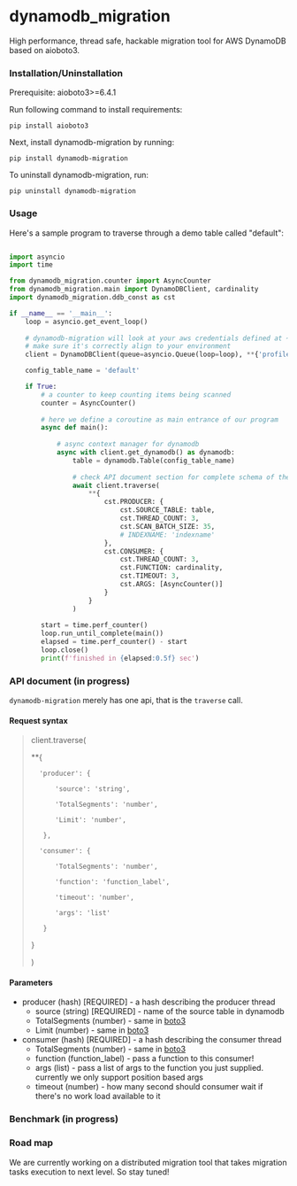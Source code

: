 # dynamodb_migration
High performance, thread safe, hackable migration tool for AWS DynamoDB based on aioboto3.

### Installation/Uninstallation
Prerequisite: aioboto3>=6.4.1

Run following command to install requirements:

`pip install aioboto3`

Next, install dynamodb-migration by running:

`pip install dynamodb-migration`

To uninstall dynamodb-migration, run:

`pip uninstall dynamodb-migration`

### Usage

Here's a sample program to traverse through a demo table called "default":
```python

import asyncio
import time

from dynamodb_migration.counter import AsyncCounter
from dynamodb_migration.main import DynamoDBClient, cardinality
import dynamodb_migration.ddb_const as cst

if __name__ == '__main__':
    loop = asyncio.get_event_loop()
    
    # dynamodb-migration will look at your aws credentials defined at ~/.aws/credentials and pick up a profile named 'prod-api'
    # make sure it's correctly align to your environment
    client = DynamoDBClient(queue=asyncio.Queue(loop=loop), **{'profile': 'prod-api'})

    config_table_name = 'default'

    if True:
        # a counter to keep counting items being scanned
        counter = AsyncCounter()
        
        # here we define a coroutine as main entrance of our program
        async def main():
        
            # async context manager for dynamodb 
            async with client.get_dynamodb() as dynamodb:
                table = dynamodb.Table(config_table_name)
                
                # check API document section for complete schema of the parameters 
                await client.traverse(
                    **{
                        cst.PRODUCER: {
                            cst.SOURCE_TABLE: table,
                            cst.THREAD_COUNT: 3,
                            cst.SCAN_BATCH_SIZE: 35,
                            # INDEXNAME: 'indexname'
                        },
                        cst.CONSUMER: {
                            cst.THREAD_COUNT: 3,
                            cst.FUNCTION: cardinality,
                            cst.TIMEOUT: 3,
                            cst.ARGS: [AsyncCounter()]
                        }
                    }
                )
        
        start = time.perf_counter()
        loop.run_until_complete(main())
        elapsed = time.perf_counter() - start
        loop.close()
        print(f'finished in {elapsed:0.5f} sec')
```

### API document (in progress)
`dynamodb-migration` merely has one api, that is the `traverse` call.

#### Request syntax
> client.traverse(
>
>    **{
>
>       'producer': {
>
>           'source': 'string',
>
>           'TotalSegments': 'number',
>
>           'Limit': 'number',
>
>        },
>
>       'consumer': {
>
>           'TotalSegments': 'number',
>
>           'function': 'function_label',
>
>           'timeout': 'number',
>
>           'args': 'list'
>
>        }
>
>    }
>
> )

#### Parameters
* producer (hash) [REQUIRED] - a hash describing the producer thread
    * source (string) [REQUIRED] - name of the source table in dynamodb
    * TotalSegments (number) - same in [boto3](https://boto3.amazonaws.com/v1/documentation/api/latest/reference/services/dynamodb.html#DynamoDB.Client.scan)
    * Limit (number) - same in [boto3](https://boto3.amazonaws.com/v1/documentation/api/latest/reference/services/dynamodb.html#DynamoDB.Client.scan)
* consumer (hash) [REQUIRED] - a hash describing the consumer thread
    * TotalSegments (number) - same in [boto3](https://boto3.amazonaws.com/v1/documentation/api/latest/reference/services/dynamodb.html#DynamoDB.Client.scan)
    * function (function_label) - pass a function to this consumer!
    * args (list) - pass a list of args to the function you just supplied. currently we only support position based args
    * timeout (number) - how many second should consumer wait if there's no work load available to it

### Benchmark (in progress)

### Road map
We are currently working on a distributed migration tool that takes migration tasks execution to next level. So stay tuned!  


